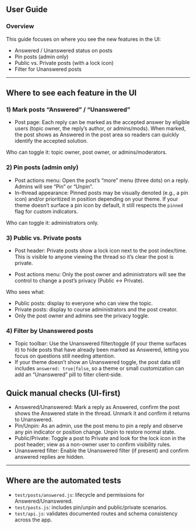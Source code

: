 ## User Guide

### Overview
This guide focuses on where you see the new features in the UI:
- Answered / Unanswered status on posts
- Pin posts (admin only)
- Public vs. Private posts (with a lock icon)
- Filter for Unanswered posts


---

## Where to see each feature in the UI

### 1) Mark posts “Answered” / “Unanswered”
- Post page: Each reply can be marked as the accepted answer by eligible users (topic owner, the reply’s author, or admins/mods). When marked, the post shows as Answered in the post area so readers can quickly identify the accepted solution.


Who can toggle it: topic owner, post owner, or admins/moderators.

### 2) Pin posts (admin only)
- Post actions menu: Open the post’s “more” menu (three dots) on a reply. Admins will see “Pin” or “Unpin”.
- In-thread appearance: Pinned posts may be visually denoted (e.g., a pin icon) and/or prioritized in position depending on your theme. If your theme doesn’t surface a pin icon by default, it still respects the `pinned` flag for custom indicators.

Who can toggle it: administrators only.

### 3) Public vs. Private posts
- Post header: Private posts show a lock icon next to the post index/time. This is visible to anyone viewing the thread so it’s clear the post is private.


- Post actions menu: Only the post owner and administrators will see the control to change a post’s privacy (Public ↔ Private).

Who sees what:
- Public posts: display to everyone who can view the topic.
- Private posts: display to course administrators and the post creator.
- Only the post owner and admins see the privacy toggle.

### 4) Filter by Unanswered posts
- Topic toolbar: Use the Unanswered filter/toggle (if your theme surfaces it) to hide posts that have already been marked as Answered, letting you focus on questions still needing attention.
- If your theme doesn’t show an Unanswered toggle, the post data still includes `answered: true|false`, so a theme or small customization can add an “Unanswered” pill to filter client‑side.


## Quick manual checks (UI-first)
- Answered/Unanswered: Mark a reply as Answered, confirm the post shows the Answered state in the thread. Unmark it and confirm it returns to Unanswered.
- Pin/Unpin: As an admin, use the post menu to pin a reply and observe any pin indicator or position change. Unpin to restore normal state.
- Public/Private: Toggle a post to Private and look for the lock icon in the post header; view as a non-owner user to confirm visibility rules.
- Unanswered filter: Enable the Unanswered filter (if present) and confirm answered replies are hidden.

---

## Where are the automated tests
- `test/posts/answered.js`: lifecycle and permissions for Answered/Unanswered.
- `test/posts.js`: includes pin/unpin and public/private scenarios.
- `test/api.js`: validates documented routes and schema consistency across the app.